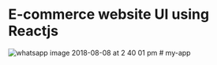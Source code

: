 <h1> E-commerce website UI using Reactjs </h1>


![whatsapp image 2018-08-08 at 2 40 01 pm](https://user-images.githubusercontent.com/29474981/43884947-1b8e6e5a-9bd5-11e8-871e-b8d1c27c0195.jpeg)
#   m y - a p p  
 